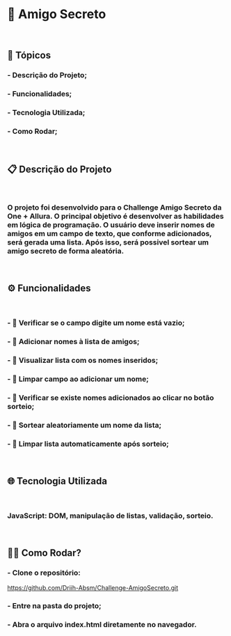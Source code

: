 
# 🎁 Amigo Secreto
<br/>

## 📌 Tópicos 
### - Descrição do Projeto;
### - Funcionalidades;
### - Tecnologia Utilizada;
### - Como Rodar;

<br/>

## 📋 Descrição do Projeto
<br/>

### <p> O projeto foi desenvolvido para o Challenge Amigo Secreto da One + Allura. O principal objetivo é desenvolver as habilidades em lógica de programação. O usuário deve inserir nomes de amigos em um campo de texto, que conforme adicionados, será gerada uma lista. Após isso, será possivel sortear um amigo secreto de forma aleatória.
    
<br/>

## ⚙️ Funcionalidades
<br/>

### - 📍 Verificar se o campo digite um nome está vazio;
### - 📍 Adicionar nomes à lista de amigos;
### - 📍 Visualizar lista com os nomes inseridos;
### - 📍 Limpar campo ao adicionar um nome;
### - 📍 Verificar se existe nomes adicionados ao clicar no botão sorteio;
### - 📍 Sortear aleatoriamente um nome da lista;
### - 📍 Limpar lista automaticamente após sorteio;

<br/>

## 🌐 Tecnologia Utilizada

<br/>

### JavaScript: DOM, manipulação de listas, validação, sorteio.
<br/>

## 👩‍💻 Como Rodar?

### - Clone o repositório:
https://github.com/Driih-Absm/Challenge-AmigoSecreto.git

### - Entre na pasta do projeto;

### - Abra o arquivo index.html diretamente no navegador.
